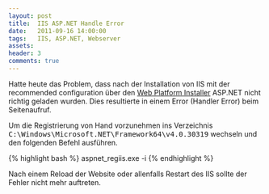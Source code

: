 ```yaml
---
layout: post
title:  IIS ASP.NET Handle Error
date:   2011-09-16 14:00:00
tags:   IIS, ASP.NET, Webserver
assets: 
header: 3
comments: true
---
```


Hatte heute das Problem, dass nach der Installation von IIS mit der recommended configuration über den [Web Platform Installer](http://www.microsoft.com/web/downloads/platform.aspx) ASP.NET nicht richtig geladen wurden. Dies resultierte in einem Error (Handler Error) beim Seitenaufruf.

Um die Registrierung von Hand vorzunehmen ins Verzeichnis <kbd>C:\Windows\Microsoft.NET\Framework64\v4.0.30319</kbd> wechseln und den folgenden Befehl ausführen.

{% highlight bash %}
aspnet_regiis.exe -i
{% endhighlight %}

Nach einem Reload der Website oder allenfalls Restart des IIS sollte der Fehler nicht mehr auftreten.